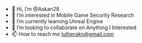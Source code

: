 - 👋 Hi, I’m @Askan28
- 👀 I’m interested in Mobile Game Security Research
- 🌱 I’m currently learning Unreal Engine
- 💞️ I’m looking to collaborate on Anything I Interested
- 📫 How to reach me lutherakn@gmail.com

<!---
Askan28/Askan28 is a ✨ special ✨ repository because its `README.md` (this file) appears on your GitHub profile.
You can click the Preview link to take a look at your changes.
--->
